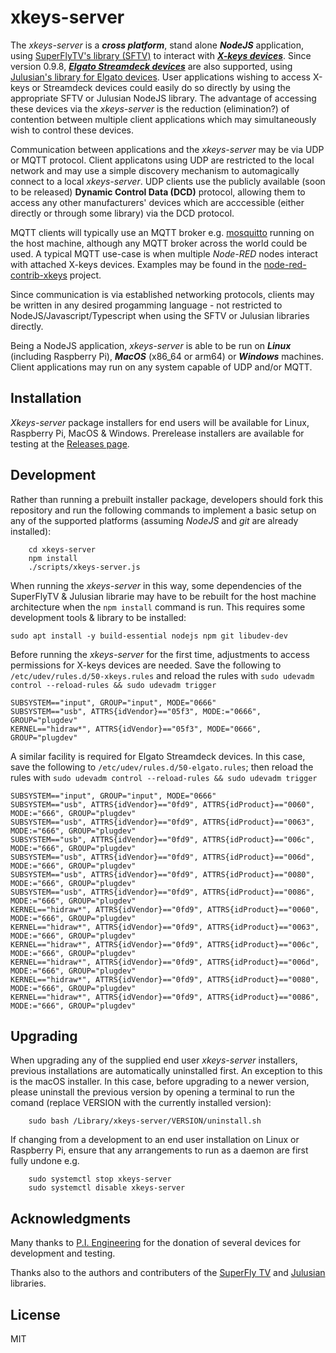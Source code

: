 # xkeys-server

The _xkeys-server_ is a ***cross platform***, stand alone ***NodeJS*** application, using [SuperFlyTV's library (SFTV)](https://github.com/SuperFlyTV/xkeys) to interact with [***X-keys devices***](https://xkeys.com/). Since version 0.9.8, [***Elgato Streamdeck devices***](https://www.elgato.com/en/stream-deck) are also supported, using [Julusian's library for Elgato devices](https://www.npmjs.com/package/@elgato-stream-deck/node). User applications wishing to access X-keys or Streamdeck devices could easily do so directly by using the appropriate SFTV or Julusian NodeJS library. The advantage of accessing these devices via the _xkeys-server_ is the reduction (elimination?) of contention between multiple client applications which may simultaneously wish to control these devices.

Communication between applications and the _xkeys-server_ may be via UDP or MQTT protocol. Client applicatons using UDP are restricted to the local network and may use a simple discovery mechanism to automagically connect to a local _xkeys-server_. UDP clients use the publicly available (soon to be released) **Dynamic Control Data (DCD)** protocol, allowing them to access any other manufacturers' devices which are acccessible (either directly or through some library) via the DCD protocol.

MQTT clients will typically use an MQTT broker e.g. [mosquitto](https://mosquitto.org) running on the host machine, although any MQTT broker across the world could be used. A typical MQTT use-case is when multiple _Node-RED_ nodes interact with attached X-keys devices. Examples may be found in the [node-red-contrib-xkeys](https://gitlab.com/chris.willing/node-red-contrib-xkeys) project. 

Since communication is via established networking protocols, clients may be written in any desired progamming language - not restricted to NodeJS/Javascript/Typescript when using the SFTV or Julusian libraries directly.

Being a NodeJS application, _xkeys-server_ is able to be run on ***Linux*** (including Raspberry Pi), ***MacOS*** (x86_64 or arm64) or ***Windows*** machines. Client applications may run on any system capable of UDP and/or MQTT.

## Installation

_Xkeys-server_ package installers for end users will be available for Linux, Raspberry Pi, MacOS & Windows. Prerelease installers are available for testing at the [Releases page](https://gitlab.com/chris.willing/xkeys-server/-/releases/0.9.8).

## Development

Rather than running a prebuilt installer package, developers should fork this repository and run the following commands to implement a basic setup on any of the supported platforms (assuming _NodeJS_ and _git_ are already installed):
```
    cd xkeys-server
    npm install
    ./scripts/xkeys-server.js
```

When running the _xkeys-server_ in this way, some dependencies of the SuperFlyTV & Julusian librarie may have to be rebuilt for the host machine architecture when the `npm install` command is run. This requires some development tools & library to be installed:
```
sudo apt install -y build-essential nodejs npm git libudev-dev
```

Before running the _xkeys-server_ for the first time, adjustments to access permissions for X-keys devices are needed. Save the following to `/etc/udev/rules.d/50-xkeys.rules` and reload the rules with `sudo udevadm control --reload-rules && sudo udevadm trigger`
```
SUBSYSTEM=="input", GROUP="input", MODE="0666"
SUBSYSTEM=="usb", ATTRS{idVendor}=="05f3", MODE:="0666", GROUP="plugdev"
KERNEL=="hidraw*", ATTRS{idVendor}=="05f3", MODE="0666", GROUP="plugdev"
```
A similar facility is required for Elgato Streamdeck devices. In this case, save the following to `/etc/udev/rules.d/50-elgato.rules`; then reload the rules with `sudo udevadm control --reload-rules && sudo udevadm trigger`
```
SUBSYSTEM=="input", GROUP="input", MODE="0666"
SUBSYSTEM=="usb", ATTRS{idVendor}=="0fd9", ATTRS{idProduct}=="0060", MODE:="666", GROUP="plugdev"
SUBSYSTEM=="usb", ATTRS{idVendor}=="0fd9", ATTRS{idProduct}=="0063", MODE:="666", GROUP="plugdev"
SUBSYSTEM=="usb", ATTRS{idVendor}=="0fd9", ATTRS{idProduct}=="006c", MODE:="666", GROUP="plugdev"
SUBSYSTEM=="usb", ATTRS{idVendor}=="0fd9", ATTRS{idProduct}=="006d", MODE:="666", GROUP="plugdev"
SUBSYSTEM=="usb", ATTRS{idVendor}=="0fd9", ATTRS{idProduct}=="0080", MODE:="666", GROUP="plugdev"
SUBSYSTEM=="usb", ATTRS{idVendor}=="0fd9", ATTRS{idProduct}=="0086", MODE:="666", GROUP="plugdev"
KERNEL=="hidraw*", ATTRS{idVendor}=="0fd9", ATTRS{idProduct}=="0060", MODE:="666", GROUP="plugdev"
KERNEL=="hidraw*", ATTRS{idVendor}=="0fd9", ATTRS{idProduct}=="0063", MODE:="666", GROUP="plugdev"
KERNEL=="hidraw*", ATTRS{idVendor}=="0fd9", ATTRS{idProduct}=="006c", MODE:="666", GROUP="plugdev"
KERNEL=="hidraw*", ATTRS{idVendor}=="0fd9", ATTRS{idProduct}=="006d", MODE:="666", GROUP="plugdev"
KERNEL=="hidraw*", ATTRS{idVendor}=="0fd9", ATTRS{idProduct}=="0080", MODE:="666", GROUP="plugdev"
KERNEL=="hidraw*", ATTRS{idVendor}=="0fd9", ATTRS{idProduct}=="0086", MODE:="666", GROUP="plugdev"
```



## Upgrading

When upgrading any of the supplied end user _xkeys-server_ installers, previous installations are automatically uninstalled first. An exception to this is the macOS installer. In this case, before upgrading to a newer version, please uninstall the previous version by opening a terminal to run the comand (replace VERSION with the currently installed version):
```
    sudo bash /Library/xkeys-server/VERSION/uninstall.sh
```


If changing from a development to an end user installation on Linux or Raspberry Pi, ensure that any arrangements to run as a daemon are first fully undone e.g.
```
    sudo systemctl stop xkeys-server
    sudo systemctl disable xkeys-server
```

## Acknowledgments
Many thanks to [P.I. Engineering](https://xkeys.com/) for the donation of several devices for development and testing.

Thanks also to the authors and contributers of the [SuperFly TV](https://github.com/SuperFlyTV/xkeys) and [Julusian](https://github.com/Julusian/node-elgato-stream-deck) libraries.

## License
MIT

